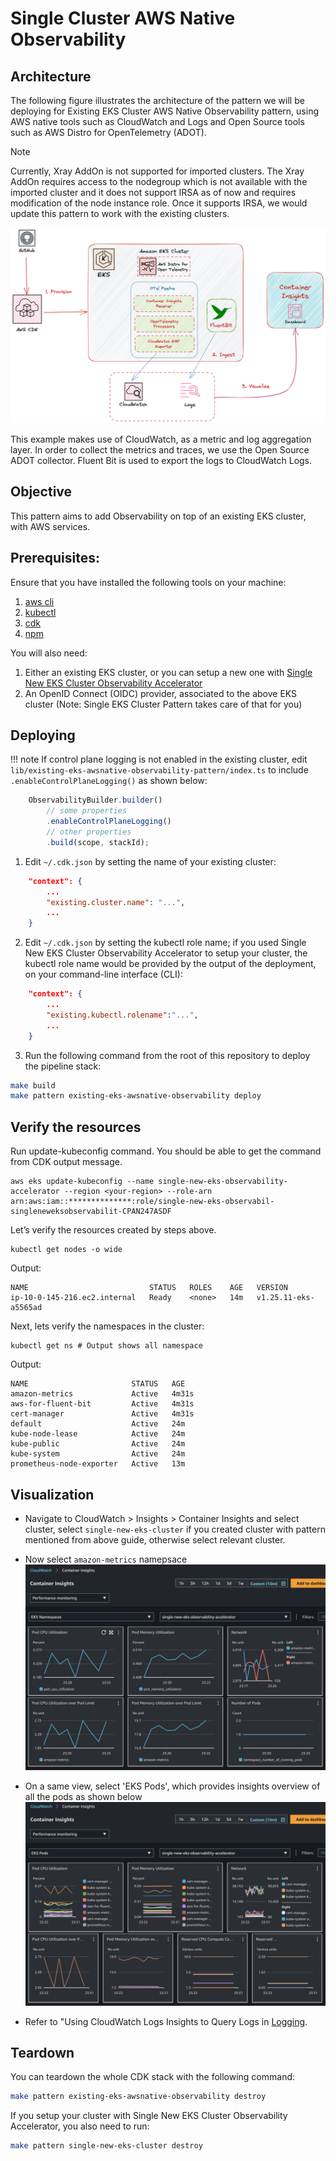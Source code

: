 # Single Cluster AWS Native Observability

## Architecture

The following figure illustrates the architecture of the pattern we will be deploying for Existing EKS Cluster AWS Native Observability pattern, using AWS native tools such as CloudWatch and Logs and Open Source tools such as AWS Distro for OpenTelemetry (ADOT).

> [!NOTE]
> Currently, Xray AddOn is not supported for imported clusters. The Xray AddOn requires access to the nodegroup which is not available with the imported cluster and it does not support IRSA as of now and requires modification of the node instance role. Once it supports IRSA, we would update this pattern to work with the existing clusters.

![Architecture](../images/existing-eks-awsnative.png)

This example makes use of CloudWatch, as a metric and log aggregation layer. In order to collect the metrics and traces, we use the Open Source ADOT collector. Fluent Bit is used to export the logs to CloudWatch Logs.


## Objective

This pattern aims to add Observability on top of an existing EKS cluster, with AWS services.

## Prerequisites:

Ensure that you have installed the following tools on your machine:

1. [aws cli](https://docs.aws.amazon.com/cli/latest/userguide/install-cliv2.html)
2. [kubectl](https://Kubernetes.io/docs/tasks/tools/)
3. [cdk](https://docs.aws.amazon.com/cdk/v2/guide/getting_started.html#getting_started_install)
4. [npm](https://docs.npmjs.com/cli/v8/commands/npm-install)

You will also need:

1. Either an existing EKS cluster, or you can setup a new one with  [Single New EKS Cluster Observability Accelerator](../single-new-eks-observability-accelerators/single-new-eks-cluster.md)
2. An OpenID Connect (OIDC) provider, associated to the above EKS cluster (Note: Single EKS Cluster Pattern takes care of that for you)

## Deploying
!!! note If control plane logging is not enabled in the existing cluster, edit 
`lib/existing-eks-awsnative-observability-pattern/index.ts` to include `.enableControlPlaneLogging()` as shown below:
```typescript
    ObservabilityBuilder.builder()
        // some properties
        .enableControlPlaneLogging()
        // other properties
        .build(scope, stackId);
```


1. Edit `~/.cdk.json` by setting the name of your existing cluster:

```json
    "context": {
        ...
        "existing.cluster.name": "...",
        ...
    }
```

2. Edit `~/.cdk.json` by setting the kubectl role name; if you used Single New EKS Cluster Observability Accelerator to setup your cluster, the kubectl role name would be provided by the output of the deployment, on your command-line interface (CLI):

```json
    "context": {
        ...
        "existing.kubectl.rolename":"...",
        ...
    }
```

3. Run the following command from the root of this repository to deploy the pipeline stack:

```bash
make build
make pattern existing-eks-awsnative-observability deploy
```

## Verify the resources

Run update-kubeconfig command. You should be able to get the command from CDK output message.
```
aws eks update-kubeconfig --name single-new-eks-observability-accelerator --region <your-region> --role-arn arn:aws:iam::**************:role/single-new-eks-observabil-singleneweksobservabilit-CPAN247ASDF
```
Let’s verify the resources created by steps above.

```
kubectl get nodes -o wide
```

Output:
```
NAME                           STATUS   ROLES    AGE   VERSION
ip-10-0-145-216.ec2.internal   Ready    <none>   14m   v1.25.11-eks-a5565ad
```

Next, lets verify the namespaces in the cluster:
```
kubectl get ns # Output shows all namespace
```

Output:
```
NAME                       STATUS   AGE
amazon-metrics             Active   4m31s
aws-for-fluent-bit         Active   4m31s
cert-manager               Active   4m31s
default                    Active   24m
kube-node-lease            Active   24m
kube-public                Active   24m
kube-system                Active   24m
prometheus-node-exporter   Active   13m
```

## Visualization
- Navigate to CloudWatch > Insights > Container Insights and select cluster, select `single-new-eks-cluster` if you created cluster with pattern mentioned from above guide, otherwise select relevant cluster.
- Now select `amazon-metrics` namepsace
![Container Insights - Namespace](../images/awsnative-container-insights-1.png)
- On a same view, select 'EKS Pods', which provides insights overview of all the pods as shown below
![Container Insights - EKS Pods](../images/awsnative-container-insights-2.png)

- Refer to "Using CloudWatch Logs Insights to Query Logs in [Logging](../../logs.md).

## Teardown

You can teardown the whole CDK stack with the following command:

```bash
make pattern existing-eks-awsnative-observability destroy
```

If you setup your cluster with Single New EKS Cluster Observability Accelerator, you also need to run:

```bash
make pattern single-new-eks-cluster destroy
```
